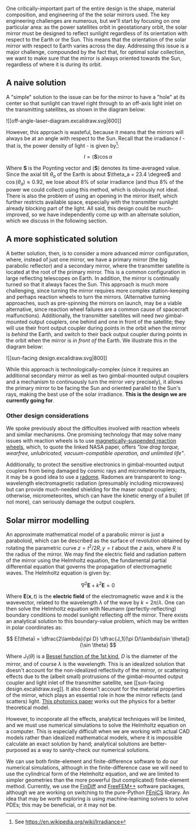 One critically-important part of the entire design is the shape, material composition, and engineering of the the solar mirrors used. The key engineering challenges are numerous, but we'll start by focusing on one particular area: as the power satellites orbit in geostationary orbit, the solar mirror must be designed to reflect sunlight regardless of its orientation with respect to the Earth or the Sun. This means that the orientation of the solar mirror with respect to Earth varies across the day. Addressing this issue is a major challenge, compounded by the fact that, for optimal solar collection, we want to make sure that the mirror is always oriented towards the Sun, regardless of where it is during its orbit.

## A naive solution

A "simple" solution to the issue can be for the mirror to have a "hole" at its center so that sunlight can travel right through to an off-axis light inlet on the transmitting satellites, as shown in the diagram below:

![[off-angle-laser-diagram.excalidraw.svg|600]]

However, this approach is wasteful, because it means that the mirrors will always be at an angle with respect to the Sun. Recall that the irradiance $I$ - that is, the power density of light - is given by[^1]:

$$
I = \langle \mathbf{S}\rangle \cos \alpha
$$

Where $\mathbf{S}$ is the Poynting vector and $\langle \mathbf{S}\rangle$ denotes its time-averaged value. Since the axial tilt $\theta_a$ of the Earth is about $\theta_a = 23.4 \degree$ and $\cos(\theta_a) \approx 0.92$, we lose about 8% of solar irradiance (and thus 8% of the power we could collect) using this method, which is obviously not ideal. There is also the problem of using an opening in the mirror itself, which further restricts available space, especially with the transmitter sunlight already blocking part of the light. All said, this design could be much-improved, so we have independently come up with an alternate solution, which we discuss in the following section.

## A more sophisticated solution

A better solution, then, is to consider a more advanced mirror configuration, where, instead of just one mirror, we have a primary mirror (the big parabolic reflector) and a secondary mirror, where the transmitter satellite is located at the root of the primary mirror. This is a common configuration in large reflecting telescopes on Earth. In addition, the mirror is continually turned so that it always faces the Sun. This approach is much more challenging, since turning the mirror requires more complex station-keeping and perhaps reaction wheels to turn the mirrors. (Alternative turning approaches, such as pre-spinning the mirrors on launch, may be a viable alternative, since reaction wheel failures are a common cause of spacecraft malfunctions). Additionally, the transmitter satellites will need _two_ gimbal-mounted output couplers, one behind and one in front of the satellite; they will use their front output coupler during points in the orbit when the mirror is *behind* the Earth, and switch to their back output coupler during points in the orbit when the mirror is _in front of_ the Earth. We illustrate this in the diagram below:

![[sun-facing design.excalidraw.svg|800]]

While this approach is technologically-complex (since it requires an additional secondary mirror as well as two gimbal-mounted output couplers and a mechanism to continuously turn the mirror very precisely), it allows the primary mirror to be facing the Sun and oriented parallel to the Sun's rays, making the best use of the solar irradiance. **This is the design we are currently going for**.

### Other design considerations

We spoke previously about the difficulties involved with reaction wheels and similar mechanisms. One promising technology that may solve many issues with reaction wheels is to use [magnetically-suspended reaction wheels](https://ntrs.nasa.gov/citations/19760012100), which, to quote the linked NASA paper, offers _"low drag torque, wearfree, unlubricated, vacuum-compatible operation, and unlimited life"_. 

Additionally, to protect the sensitive electronics in gimbal-mounted output couplers from being damaged by cosmic rays and micrometeorite impacts, it may be a good idea to use a [radome](https://en.wikipedia.org/wiki/Radome). Radomes are transparent to long-wavelength electromagnetic radiation (presumably including microwaves) but can provide much-needed shielding for the maser output couplers; otherwise, micrometeorites, which can have the kinetic energy of a bullet (if not more), can seriously damage the output couplers.

## Solar mirror modelling

An approximate mathematical model of a parabolic mirror is just a paraboloid, which can be described as the surface of revolution obtained by rotating the parametric curve $z = t^2/2R, y = t$ about the $z$ axis, where $R$ is the radius of the mirror. We may find the electric field and radiation pattern of the mirror using the Helmholtz equation, the fundamental partial differential equation that governs the propagation of electromagnetic waves. The Helmholtz equation is given by:

$$
\nabla^2 \mathbf{E} + k^2 \mathbf{E} = 0
$$

Where $\mathbf{E}(\mathbf{x}, t)$ is the **electric field** of the electromagnetic wave and $k$ is the wavevector, related to the wavelength $\lambda$ of the wave by $k = 2\pi/\lambda$. One can then solve the Helmholtz equation with Neumann (perfectly-reflecting) boundary conditions to model sunlight reflecting off the mirror. There exists an analytical solution to this boundary-value problem, which may be written in polar coordinates as:

$$
E(\theta) = \dfrac{2\lambda}{\pi D} \dfrac{J_1[(\pi D/\lambda)\sin \theta]}{\sin \theta}
$$

Where $J_1(\theta)$ is a [Bessel function of the 1st kind](https://en.wikipedia.org/wiki/Bessel_function#Bessel_functions_of_the_first_kind:_J%CE%B1), $D$ is the diameter of the mirror, and of course $\lambda$ is the wavelength. This is an idealized solution that doesn't account for the non-idealized reflectivity of the mirror, or scattering effects due to the (albeit small) protrusions of the gimbal-mounted output coupler and light inlet of the transmitter satellite, see [[sun-facing design.excalidraw.svg]]. It also doesn't account for the material properties of the mirror, which plays an essential role in how the mirror reflects (and scatters) light. [This photonics paper](https://www.mdpi.com/2304-6732/10/7/848) works out the physics for a better theoretical model.

However, to incoporate all the effects, analytical techniques will be limited, and we must use numerical simulations to solve the Helmholtz equation on a computer. This is especially difficult when we are working with actual CAD models rather than idealized mathematical models, where it is impossible calculate an exact solution by hand; analytical solutions are better-purposed as a way to sanity-check our numerical solutions.

We can use both finite-element and finite-difference software to do our numerical simulations, although in the finite-difference case we will need to use the cylindrical form of the Helmholtz equation, and we are limited to simpler geometries than the more powerful (but complicated) finite-element method. Currently, we use the [FinDiff](https://findiff.readthedocs.io/en/latest/) and [FreeFEM++](https://freefem.org/) software packages, although we are working on switching to the pure-Python [FEniCS](https://fenicsproject.org/) library. An idea that may be worth exploring is using machine-learning solvers to solve PDEs; this may be beneficial, or it may not be.


[^1]: See https://en.wikipedia.org/wiki/Irradiance
[^2]: See https://en.wikipedia.org/wiki/Parabolic_antenna#Radiation_pattern_formula